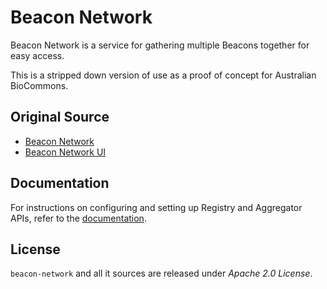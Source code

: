 # Beacon Network

Beacon Network is a service for gathering multiple Beacons together for easy access. 

This is a stripped down version of use as a proof of concept for Australian BioCommons.


## Original Source 
 
* [Beacon Network](https://github.com/CSCfi/beacon-network)
* [Beacon Network UI](https://github.com/CSCfi/beacon-network-ui)

## Documentation

For instructions on configuring and setting up Registry and Aggregator APIs, refer to the [documentation](https://beacon-network.readthedocs.io/).

## License

`beacon-network` and all it sources are released under *Apache 2.0 License*.